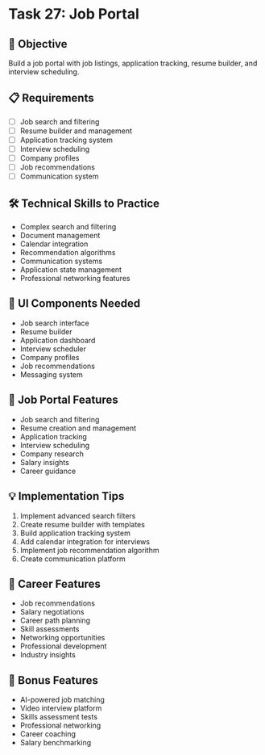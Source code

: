 # Task 27: Job Portal

## 🎯 Objective
Build a job portal with job listings, application tracking, resume builder, and interview scheduling.

## 📋 Requirements
- [ ] Job search and filtering
- [ ] Resume builder and management
- [ ] Application tracking system
- [ ] Interview scheduling
- [ ] Company profiles
- [ ] Job recommendations
- [ ] Communication system

## 🛠️ Technical Skills to Practice
- Complex search and filtering
- Document management
- Calendar integration
- Recommendation algorithms
- Communication systems
- Application state management
- Professional networking features

## 🎨 UI Components Needed
- Job search interface
- Resume builder
- Application dashboard
- Interview scheduler
- Company profiles
- Job recommendations
- Messaging system

## 💼 Job Portal Features
- Job search and filtering
- Resume creation and management
- Application tracking
- Interview scheduling
- Company research
- Salary insights
- Career guidance

## 💡 Implementation Tips
1. Implement advanced search filters
2. Create resume builder with templates
3. Build application tracking system
4. Add calendar integration for interviews
5. Implement job recommendation algorithm
6. Create communication platform

## 🎯 Career Features
- Job recommendations
- Salary negotiations
- Career path planning
- Skill assessments
- Networking opportunities
- Professional development
- Industry insights

## 🚀 Bonus Features
- AI-powered job matching
- Video interview platform
- Skills assessment tests
- Professional networking
- Career coaching
- Salary benchmarking
